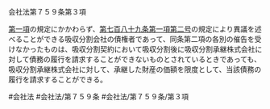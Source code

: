 会社法第７５９条第３項

[第一項](会社法＿＿＿＿第７５９条第１項)の規定にかかわらず、[第七百八十九条第一項第二号](会社法＿＿＿＿第７８９条第１項第２号)の規定により異議を述べることができる吸収分割会社の債権者であって、同条第二項の各別の催告を受けなかったものは、吸収分割契約において吸収分割後に吸収分割承継株式会社に対して債務の履行を請求することができないものとされているときであっても、吸収分割承継株式会社に対して、承継した財産の価額を限度として、当該債務の履行を請求することができる。

#会社法
#会社法/第７５９条
#会社法/第７５９条/第３項
